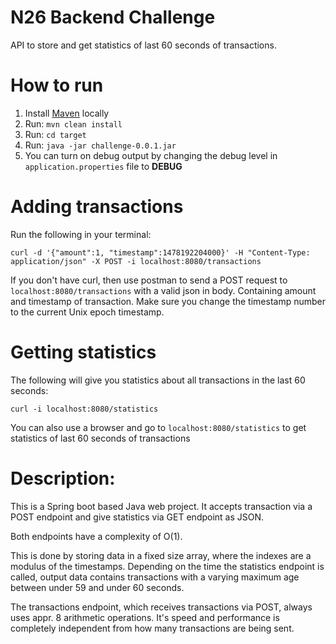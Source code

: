 # N26 Backend Challenge
API to store and get statistics of last 60 seconds of transactions.

# How to run
1.  Install [Maven](https://maven.apache.org/download.cgi) locally
2.  Run: `mvn clean install`
3.  Run: `cd target`
4.  Run: `java -jar challenge-0.0.1.jar`
5.  You can turn on debug output by changing the debug level in `application.properties` file to **DEBUG**

# Adding transactions 
Run the following in your terminal:
```
curl -d '{"amount":1, "timestamp":1478192204000}' -H "Content-Type: application/json" -X POST -i localhost:8080/transactions
```

If you don't have curl, then use postman to send a POST request to `localhost:8080/transactions` with a valid json in body. Containing amount and timestamp of transaction.
Make sure you change the timestamp number to the current Unix epoch timestamp.

# Getting statistics 
The following will give you statistics about all transactions in the last 60 seconds:
```
curl -i localhost:8080/statistics
```

You can also use a browser and go to `localhost:8080/statistics` to get statistics of last 60 seconds of transactions

# Description:
This is a Spring boot based Java web project. It accepts transaction via a POST endpoint and give statistics via GET endpoint as JSON.

Both endpoints have a complexity of O(1).

This is done by storing data in a fixed size array, where the indexes are a modulus of the timestamps. Depending on the time the statistics endpoint is called, output data contains transactions with a varying maximum age between under 59 and under 60 seconds.

The transactions endpoint, which receives transactions via POST, always uses appr. 8 arithmetic operations. It's speed and performance is completely independent from how many transactions are being sent.
